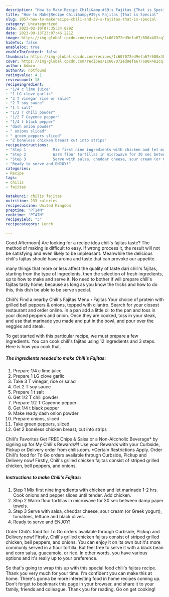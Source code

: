 ```yaml
---
description: "How to Make|Recipe Chili&amp;#39;s Fajitas {That is Special"
title: "How to Make|Recipe Chili&amp;#39;s Fajitas {That is Special"
slug: 1057-how-to-makerecipe-chili-and-39-s-fajitas-that-is-special
category: Uncategorized
date: 2023-02-10T07:35:34.029Z
date: 2023-09-13T23:07:46.221Z
image: https://img-global.cpcdn.com/recipes/1c607072ed9efa67/680x482cq70/chilis-fajitas-recipe-main-photo.jpg
hideToc: false
enableToc: true
enableTocContent: false
thumbnail: https://img-global.cpcdn.com/recipes/1c607072ed9efa67/680x482cq70/chilis-fajitas-recipe-main-photo.jpg
cover: https://img-global.cpcdn.com/recipes/1c607072ed9efa67/680x482cq70/chilis-fajitas-recipe-main-photo.jpg
author: Admin
authorAv: notfound
ratingvalue: 4.1
reviewcount: 18
recipeingredient:
- "1/4 c lime juice"
- "1 LG clove garlic"
- "3 T vinegar rice or salad"
- "2 T soy sauce"
- "1 t salt"
- "1/2 T chili powder"
- "1/2 T Cayenne pepper"
- "1/4 t black pepper"
- "dash onion powder"
- " onions sliced"
- " green peppers sliced"
- "2 boneless chicken breast cut into strips"
recipeinstructions:
- "Step 1            Mix first nine ingredients with chicken and let marinade 1-2 hrs. Cook onions and pepper slices until tender. Add chicken."
- "Step 2            Warm flour tortillas in microwave for 30 sec between damp paper towels."
- "Step 3            Serve with salsa, cheddar cheese, sour cream (or Greek yogurt), tomatoes, lettuce and black olives."
- "Ready to serve and ENJOY!"
categories:
- Recipe
tags:
- chilis
- fajitas

katakunci: chilis fajitas 
nutrition: 233 calories
recipecuisine: United Kingdom
preptime: "PT14M"
cooktime: "PT47M"
recipeyield: "3"
recipecategory: Lunch

---
```



Good Afternoon| Are looking for a recipe idea chili&#39;s fajitas taste? The method of making is difficult to easy. If wrong process it, the result will not be satisfying and even likely to be unpleasant. Meanwhile the delicious chili&#39;s fajitas should have aroma and taste that can provoke our appetite.






many things that more or less affect the quality of taste dari chili&#39;s fajitas, starting from the type of ingredients, then the selection of fresh ingredients, up to how to make and serve it. No need to bother if will prepare chili&#39;s fajitas tasty home, because as long as you know the tricks and how to do this, this dish be able to be serve special.


Chili&#39;s Find a nearby Chili&#39;s Fajitas Menu › Fajitas Your choice of protein with grilled bell peppers &amp; onions, topped with cilantro. Search for your closest restaurant and order online. In a pan add a little oil to the pan and toss in your diced peppers and onion. Once they are cooked, toss in your steak, and use that marinade you made and put in the bowl, and pour over the veggies and steak.


To get started with this particular recipe, we must prepare a few ingredients. You can cook chili&#39;s fajitas using 12 ingredients and 3 steps. Here is how you cook that.

<!--inarticleads1-->

##### The ingredients needed to make Chili&#39;s Fajitas:

1. Prepare 1/4 c lime juice
1. Prepare 1 LG clove garlic
1. Take 3 T vinegar, rice or salad
1. Get 2 T soy sauce
1. Prepare 1 t salt
1. Get 1/2 T chili powder
1. Prepare 1/2 T Cayenne pepper
1. Get 1/4 t black pepper
1. Make ready dash onion powder
1. Prepare  onions, sliced
1. Take  green peppers, sliced
1. Get 2 boneless chicken breast, cut into strips


Chili&#39;s Favorites Get FREE Chips &amp; Salsa or a Non-Alcoholic Beverage* by signing up for My Chili&#39;s Rewards®! Use your Rewards with your Curbside, Pickup or Delivery order from chilis.com.⁣ *Certain Restrictions Apply. Order Chili&#39;s food for To Go orders available through Curbside, Pickup and Delivery now! Firstly, Chili&#39;s grilled chicken fajitas consist of striped grilled chicken, bell peppers, and onions. 

<!--inarticleads2-->

##### Instructions to make Chili&#39;s Fajitas:

1. Step 1            Mix first nine ingredients with chicken and let marinade 1-2 hrs. Cook onions and pepper slices until tender. Add chicken.
1. Step 2            Warm flour tortillas in microwave for 30 sec between damp paper towels.
1. Step 3            Serve with salsa, cheddar cheese, sour cream (or Greek yogurt), tomatoes, lettuce and black olives.
1. Ready to serve and ENJOY!

Order Chili&#39;s food for To Go orders available through Curbside, Pickup and Delivery now! Firstly, Chili&#39;s grilled chicken fajitas consist of striped grilled chicken, bell peppers, and onions. You can enjoy it on its own but it&#39;s more commonly served in a flour tortilla. But feel free to serve it with a black bean and corn salsa, guacamole, or rice. In other words, you have various options and it&#39;s really up to your preference. 

So that's going to wrap this up with this special food chili&#39;s fajitas recipe. Thank you very much for your time. I'm confident you can make this at home. There's gonna be more interesting food in home recipes coming up. Don't forget to bookmark this page in your browser, and share it to your family, friends and colleague. Thank you for reading. Go on get cooking!
